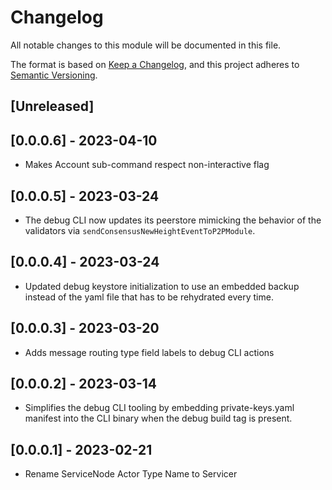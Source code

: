 # Changelog

All notable changes to this module will be documented in this file.

The format is based on [Keep a Changelog](https://keepachangelog.com/en/1.0.0/),
and this project adheres to [Semantic Versioning](https://semver.org/spec/v2.0.0.html).

## [Unreleased]

## [0.0.0.6] - 2023-04-10

- Makes Account sub-command respect non-interactive flag

## [0.0.0.5] - 2023-03-24

- The debug CLI now updates its peerstore mimicking the behavior of the validators via `sendConsensusNewHeightEventToP2PModule`.

## [0.0.0.4] - 2023-03-24

- Updated debug keystore initialization to use an embedded backup instead of the yaml file that has to be rehydrated every time.

## [0.0.0.3] - 2023-03-20

- Adds message routing type field labels to debug CLI actions

## [0.0.0.2] - 2023-03-14

- Simplifies the debug CLI tooling by embedding private-keys.yaml manifest
  into the CLI binary when the debug build tag is present.

## [0.0.0.1] - 2023-02-21

- Rename ServiceNode Actor Type Name to Servicer

<!-- GITHUB_WIKI: app -->
